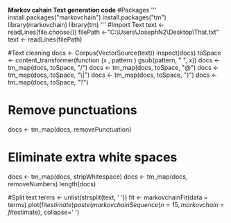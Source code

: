 **Markov cahain Text generation code**
#Packages
'''
install.packages("markovchain")
install.packages("tm")
library(markovchain) 
library(tm)
'''
#Import Text
text <- readLines(file.choose())
filePath <-"C:\\Users\\JosephN2\\Desktop\\That.txt"
text <- readLines(filePath)

#Text cleaning
docs <- Corpus(VectorSource(text))
inspect(docs)
toSpace <- content_transformer(function (x , pattern ) gsub(pattern, " ", x))
docs <- tm_map(docs, toSpace, "/")
docs <- tm_map(docs, toSpace, "@")
docs <- tm_map(docs, toSpace, "\\|")
docs <- tm_map(docs, toSpace, ")")
docs <- tm_map(docs, toSpace, "?")

# Remove punctuations
docs <- tm_map(docs, removePunctuation)

# Eliminate extra white spaces
docs <- tm_map(docs, stripWhitespace)
docs <- tm_map(docs, removeNumbers)
length(docs)

#Split text
terms <- unlist(strsplit(text, ' '))
fit <- markovchainFit(data = terms) 
plot(fit$estimate) 
paste(markovchainSequence(n=15, markovchain=fit$estimate), collapse=' ')




